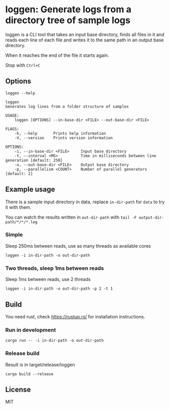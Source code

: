 # loggen: Generate logs from a directory tree of sample logs

loggen is a CLI tool that takes an input base directory, finds all files in it
and reads each line of each file and writes it to the same path in an output
base directory.

When it reaches the end of the file it starts again.

Stop with `Ctrl+C`

## Options

`loggen --help`

```
loggen
Generates log lines from a folder structure of samples

USAGE:
    loggen [OPTIONS] --in-base-dir <FILE> --out-base-dir <FILE>

FLAGS:
    -h, --help       Prints help information
    -V, --version    Prints version information

OPTIONS:
    -i, --in-base-dir <FILE>     Input base directory
    -t, --interval <MS>          Time in milliseconds between line generation [default: 250]
    -o, --out-base-dir <FILE>    Output base directory
    -p, --parallelism <COUNT>    Number of parallel generators [default: 2]
```

## Example usage

There is a sample input directory in data, replace `in-dir-path` for `data` to
try it with them.

You can watch the results written in `out-dir-path` with `tail -F output-dir-path/*/*/*.log`

### Simple

Sleep 250ms between reads, use as many threads as available cores

```
loggen -i in-dir-path -o out-dir-path
```

### Two threads, sleep 1ms between reads

Sleep 1ms between reads, use 2 threads

```
loggen -i in-dir-path -o out-dir-path -p 2 -t 1
```

## Build

You need rust, check https://rustup.rs/ for installation instructions.

### Run in development

```
cargo run -- -i in-dir-path -o out-dir-path
```

### Release build

Result is in target/release/loggen


```
cargo build --release
```

## License

MIT
